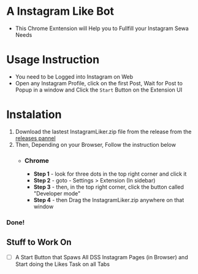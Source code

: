 # A Instagram Like Bot

- This Chrome Exntension will Help you to Fullfill your Instagram Sewa Needs

# Usage Instruction

- You need to be Logged into Instagram on Web
- Open any Instagram Profile, click on the first Post, Wait for Post to Popup in a window and Click the `Start` Button on the Extension UI

# Instalation

1. Download the lastest InstagramLiker.zip file from the release from the [releases pannel](https://github.com/keshavWebDev-personal/InstagramLiker/releases)
2. Then, Depending on your Browser, Follow the instruction below
	- ### **Chrome**
		- **Step 1** - look for three dots in the top right corner and click it
		- **Step 2** - goto - Settings > Extension (In sidebar)
		- **Step 3** - then, in the top right corner, click the button called "Developer mode"
		- **Step 4** - then Drag the InstagramLiker.zip anywhere on that window

### Done!

## Stuff to Work On

- [ ] A Start Button that Spaws All DSS Instagram Pages (in Browser) and Start doing the Likes Task on all Tabs